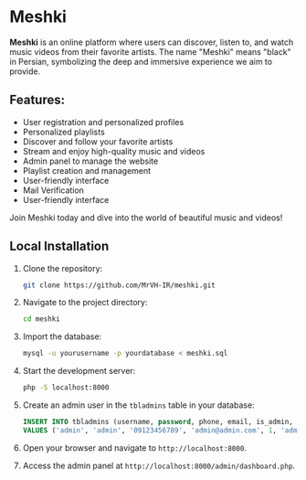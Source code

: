 # Meshki

**Meshki** is an online platform where users can discover, listen to, and watch music videos from their favorite artists. The name "Meshki" means "black" in Persian, symbolizing the deep and immersive experience we aim to provide.

## Features:
- User registration and personalized profiles
- Personalized playlists
- Discover and follow your favorite artists
- Stream and enjoy high-quality music and videos
- Admin panel to manage the website
- Playlist creation and management
- User-friendly interface
- Mail Verification
- User-friendly interface

Join Meshki today and dive into the world of beautiful music and videos!

## Local Installation

1. Clone the repository:
   ```bash
   git clone https://github.com/MrVH-IR/meshki.git
   ```

2. Navigate to the project directory:
   ```bash
   cd meshki
   ```

3. Import the database:
   ```bash
   mysql -u yourusername -p yourdatabase < meshki.sql
   ```

4. Start the development server:
   ```bash
   php -S localhost:8000
   ```

5. Create an admin user in the `tbladmins` table in your database:
   ```sql
   INSERT INTO tbladmins (username, password, phone, email, is_admin, role) 
   VALUES ('admin', 'admin', '09123456789', 'admin@admin.com', 1, 'admin');
   ```

6. Open your browser and navigate to `http://localhost:8000`.

7. Access the admin panel at `http://localhost:8000/admin/dashboard.php`.







